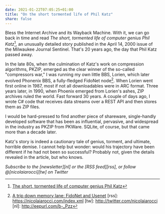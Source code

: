 ```yaml
---
date: 2021-01-22T07:05:25+01:00
title: "On the short tormented life of Phil Katz"
share: false
---
```

Bless the Internet Archive and its Wayback Machine. With it, we can go back in
time and read *The short, tormented life of computer genius Phil Katz*[^1], an
unusually detailed story published in the April 14, 2000 issue of the Milwaukee
Journal Sentinel. That's 20 years ago, the day that Phil Katz passed away.

In the late 80s, when the culmination of Katz's work on compression algorithms,
PKZIP, emerged as the clear winner of the so-called "compressors war," I was
running my own little BBS, Lorien, which later evolved Phonenix BBS,
a fully-fledged FidoNet node[^2]. When Lorien went first online in
1987, most if not all downloadables were in ARC format. Three years later, in
1990, when Phoenix emerged from Lorien's ashes, ZIP archives ruled the world.
Fast forward 30 years. A couple of days ago, I wrote C# code that receives data
streams over a REST API and then stores them as ZIP files.

I would be hard-pressed to find another piece of shareware, single-handly
developed software that has been as influential, pervasive, and widespread in
the industry as PKZIP from PKWare. SQLite, of course, but that came more than
a decade later.

Katz's story is indeed a cautionary tale of genius, torment, and ultimate,
horrible demise. I cannot help but wonder: would his trajectory have been
different if he had not been so successful? Probably not, given the details
revealed in the article, but who knows.

*Subscribe to the [newsletter][nl] or the [RSS feed][rss], or follow @[nicolaiarocci][tw] on Twitter*

 [^1]: [The short, tormented life of computer genius Phil Katz](https://web.archive.org/web/20000829071343/http://www2.jsonline.com/news/state/may00/katz21052000a.asp)
 [^2]: [A trip down memory lane: FidoNet and Usenet](http://localhost:1313/a-trip-down-memory-lane-fidonet-and-usenet/)
 [rss]: https://nicolaiarocci.com/index.xml
 [tw]: http://twitter.com/nicolaiarocci
 [nl]: http://eepurl.com/b-_Pzz

